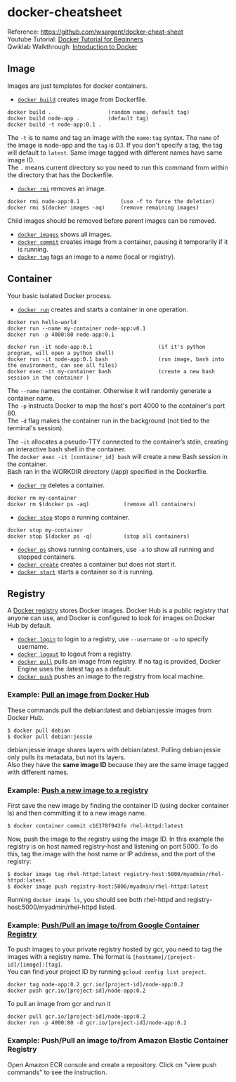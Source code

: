 # docker-cheatsheet

Reference: https://github.com/wsargent/docker-cheat-sheet  
Youtube Tutorial: [Docker Tutorial for Beginners](https://www.youtube.com/watch?v=fqMOX6JJhGo&list=RDCMUC8butISFwT-Wl7EV0hUK0BQ&start_radio=1&t=18)  
Qwiklab Walkthrough: [Introduction to Docker](https://www.qwiklabs.com/focuses/1029?parent=catalog)

## Image
Images are just templates for docker containers.
* [`docker build`](https://docs.docker.com/engine/reference/commandline/build) creates image from Dockerfile.
```
docker build .                  (random name, default tag)
docker build node-app .         (default tag)
docker build -t node-app:0.1 .
```
The ```-t``` is to name and tag an image with the ```name:tag``` syntax. The ```name``` of the image is node-app and the ```tag``` is 0.1. If you don't specify a tag, the tag will default to ```latest```. Same image tagged with different names have same image ID.  
The ```.``` means current directory so you need to run this command from within the directory that has the Dockerfile.

* [`docker rmi`](https://docs.docker.com/engine/reference/commandline/rmi) removes an image.
```
docker rmi node-app:0.1             (use -f to force the deletion)
docker rmi $(docker images -aq)     (remove remaining images)
```
Child images should be removed before parent images can be removed.
* [`docker images`](https://docs.docker.com/engine/reference/commandline/images) shows all images.
* [`docker commit`](https://docs.docker.com/engine/reference/commandline/commit) creates image from a container, pausing it temporarily if it is running.
* [`docker tag`](https://docs.docker.com/engine/reference/commandline/tag) tags an image to a name (local or registry).

## Container
Your basic isolated Docker process.  
* [`docker run`](https://docs.docker.com/engine/reference/commandline/run) creates and starts a container in one operation.
```
docker run hello-world
docker run --name my-container node-app:v0.1
docker run -p 4000:80 node-app:0.1

docker run -it node-app:0.1                     (if it's python program, will open a python shell)
docker run -it node-app:0.1 bash                (run image, bash into the environment, can see all files)
docker exec -it my-container bash               (create a new bash session in the container )
```
The ```--name``` names the container. Otherwise it will randomly generate a container name.  
The ```-p``` instructs Docker to map the host's port 4000 to the container's port 80.  
The ```-d``` flag makes the container run in the background (not tied to the terminal's session).  

The ```-it``` allocates a pseudo-TTY connected to the container’s stdin, creating an interactive bash shell in the container.  
The ```docker exec -it [container_id] bash``` will create a new Bash session in the container.  
Bash ran in the WORKDIR directory (/app) specified in the Dockerfile. 

* [`docker rm`](https://docs.docker.com/engine/reference/commandline/rm) deletes a container.
```
docker rm my-container               
docker rm $(docker ps -aq)           (remove all containers)         
```
* [`docker stop`](https://docs.docker.com/engine/reference/commandline/stop) stops a running container.
```
docker stop my-container
docker stop $(docker ps -q)          (stop all containers)
```
* [`docker ps`](https://docs.docker.com/engine/reference/commandline/ps) shows running containers, use `-a` to show all running and stopped containers.
* [`docker create`](https://docs.docker.com/engine/reference/commandline/create) creates a container but does not start it.
* [`docker start`](https://docs.docker.com/engine/reference/commandline/start) starts a container so it is running.


## Registry
A [Docker registry](https://docs.docker.com/get-started/overview/#docker-registries) stores Docker images. Docker Hub is a public registry that anyone can use, and Docker is configured to look for images on Docker Hub by default.   

* [`docker login`](https://docs.docker.com/engine/reference/commandline/login) to login to a registry, use `--username` or `-u` to specify username.
* [`docker logout`](https://docs.docker.com/engine/reference/commandline/logout) to logout from a registry.
* [`docker pull`](https://docs.docker.com/engine/reference/commandline/pull) pulls an image from registry. If no tag is provided, Docker Engine uses the :latest tag as a default.
* [`docker push`](https://docs.docker.com/engine/reference/commandline/push) pushes an image to the registry from local machine.

### Example: [Pull an image from Docker Hub](https://docs.docker.com/engine/reference/commandline/pull/#pull-an-image-from-docker-hub)
These commands pull the debian:latest and debian:jessie images from Docker Hub.  
```
$ docker pull debian
$ docker pull debian:jessie
```  
debian:jessie image shares layers with debian:latest. Pulling debian:jessie only pulls its metadata, but not its layers.  
Also they have the **same image ID** because they are the same image tagged with different names.  

### Example: [Push a new image to a registry](https://docs.docker.com/engine/reference/commandline/push/#push-a-new-image-to-a-registry)
First save the new image by finding the container ID (using docker container ls) and then committing it to a new image name.
```
$ docker container commit c16378f943fe rhel-httpd:latest
```
Now, push the image to the registry using the image ID. In this example the registry is on host named registry-host and listening on port 5000. To do this, tag the image with the host name or IP address, and the port of the registry:  
```
$ docker image tag rhel-httpd:latest registry-host:5000/myadmin/rhel-httpd:latest
$ docker image push registry-host:5000/myadmin/rhel-httpd:latest
```
Running ```docker image ls```, you should see both rhel-httpd and registry-host:5000/myadmin/rhel-httpd listed. 

### Example: [Push/Pull an image to/from Google Container Registry](https://www.qwiklabs.com/focuses/1029?parent=catalog#step8)
To push images to your private registry hosted by gcr, you need to tag the images with a registry name. The format is ```[hostname]/[project-id]/[image]:[tag]```.  
You can find your project ID by running ```gcloud config list project```.  
```
docker tag node-app:0.2 gcr.io/[project-id]/node-app:0.2
docker push gcr.io/[project-id]/node-app:0.2
```
To pull an image from gcr and run it
```
docker pull gcr.io/[project-id]/node-app:0.2
docker run -p 4000:80 -d gcr.io/[project-id]/node-app:0.2
```

### Example: Push/Pull an image to/from Amazon Elastic Container Registry
Open Amazon ECR console and create a repository. Click on "view push commands" to see the instruction.  
